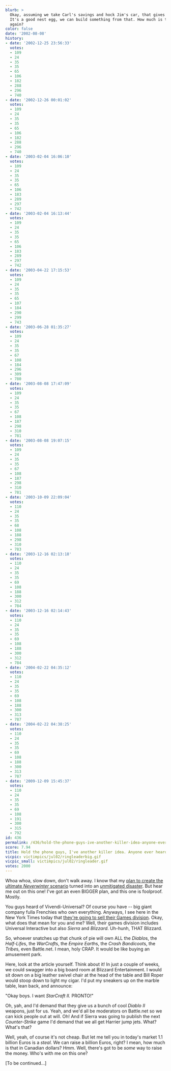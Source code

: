 ```yaml
---
blurb: >
  Okay, assuming we take Carl's savings and hock Jim's car, that gives us ... $4200.
  It's a good nest egg, we can build something from that. How much is that in Euros
  again?
color: false
date: '2002-08-08'
history:
- date: '2002-12-25 23:56:33'
  votes:
  - 109
  - 24
  - 35
  - 35
  - 65
  - 106
  - 182
  - 288
  - 296
  - 740
- date: '2002-12-26 00:01:02'
  votes:
  - 109
  - 24
  - 35
  - 35
  - 65
  - 106
  - 182
  - 288
  - 296
  - 740
- date: '2003-02-04 16:06:10'
  votes:
  - 109
  - 24
  - 35
  - 35
  - 65
  - 106
  - 183
  - 289
  - 297
  - 742
- date: '2003-02-04 16:13:44'
  votes:
  - 109
  - 24
  - 35
  - 35
  - 65
  - 106
  - 183
  - 289
  - 297
  - 742
- date: '2003-04-22 17:15:53'
  votes:
  - 109
  - 24
  - 35
  - 35
  - 65
  - 107
  - 184
  - 290
  - 299
  - 743
- date: '2003-06-28 01:35:27'
  votes:
  - 109
  - 24
  - 35
  - 35
  - 67
  - 108
  - 184
  - 296
  - 309
  - 780
- date: '2003-08-08 17:47:09'
  votes:
  - 109
  - 24
  - 35
  - 35
  - 67
  - 108
  - 187
  - 298
  - 310
  - 781
- date: '2003-08-08 19:07:15'
  votes:
  - 109
  - 24
  - 35
  - 35
  - 67
  - 108
  - 187
  - 298
  - 310
  - 781
- date: '2003-10-09 22:09:04'
  votes:
  - 110
  - 24
  - 35
  - 35
  - 68
  - 108
  - 188
  - 298
  - 310
  - 783
- date: '2003-12-16 02:13:18'
  votes:
  - 110
  - 24
  - 35
  - 35
  - 69
  - 108
  - 188
  - 300
  - 312
  - 784
- date: '2003-12-16 02:14:43'
  votes:
  - 110
  - 24
  - 35
  - 35
  - 69
  - 108
  - 188
  - 300
  - 312
  - 784
- date: '2004-02-22 04:35:12'
  votes:
  - 110
  - 24
  - 35
  - 35
  - 69
  - 108
  - 188
  - 300
  - 313
  - 787
- date: '2004-02-22 04:38:25'
  votes:
  - 110
  - 24
  - 35
  - 35
  - 69
  - 108
  - 188
  - 300
  - 313
  - 787
- date: '2009-12-09 15:45:37'
  votes:
  - 110
  - 24
  - 35
  - 35
  - 69
  - 108
  - 191
  - 300
  - 315
  - 792
id: 436
permalink: /436/hold-the-phone-guys-ive-another-killer-idea-anyone-ever-heard-of-vivendiuniversal/
score: 7.94
title: Hold the phone guys, I've another killer idea. Anyone ever heard of Vivendi-Universal?
vicpic: victimpics/jul02/ringleaderbig.gif
vicpic_small: victimpics/jul02/ringleader.gif
votes: 2000
---
```


Whoa whoa, slow down, don't walk away. I know that my [plan to create
the ultimate *Neverwinter* scenario](%ARTICLE[419]%) turned into an
[unmitigated disaster](%ARTICLE[423]%). But hear me out on this one!
I've got an even BIGGER plan, and this one is foolproof. Mostly.

You guys heard of Vivendi-Universal? Of course you have -- big giant
company fulla Frenchies who own everything. Anyways, I see here in the
New York Times today that [they're going to sell their Games
division](http://web.archive.org/web/20020808000000/http://news.lycos.com/news/story.asp?section=Business&storyId=484702).
Okay, what does that mean for you and me? Well, their games division
includes Universal Interactive but also *Sierra* and *Blizzard*.
Uh-hunh, THAT Blizzard.

So, whoever snatches up that chunk of pie will own ALL the *Diablo*s,
the *Half-Life*s, the *WarCraft*s, the *Empire Earth*s, the *Crash
Bandicoot*s, the *Tribe*s, even Battle.net. I mean, holy CRAP. It would
be like buying an amusement park.

Here, look at the article yourself. Think about it! In just a couple of
weeks, we could swagger into a big board room at Blizzard Entertainment.
I would sit down on a big leather swivel chair at the head of the table
and Bill Roper would stoop down to light my cigar. I'd put my sneakers
up on the marble table, lean back, and announce:

"Okay boys. I want *StarCraft II.* PRONTO!"

Oh, yah, and I'd demand that they give us a bunch of cool *Diablo II*
weapons, just for us. Yeah, and we'd all be moderators on Battle.net so
we can kick people out at will. Oh! And if Sierra was going to publish
the next *Counter-Strike* game I'd demand that we all get Harrier jump
jets. What? What's that?

Well, yeah, of course it's not cheap. But let me tell you in today's
market 1.1 billion Euros is a *steal*. We can raise a billion Euros,
right? I mean, how much is that in Canadian dollars? Hmm. Well, there's
got to be *some* way to raise the money. Who's with me on this one?

\[To be continued...\]